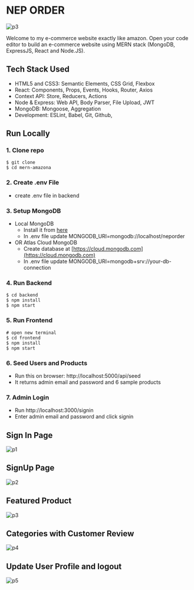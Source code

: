 # NEP ORDER

 ![p3](https://github.com/BibekRegmi9/E-Commerce-web-app/assets/47585371/517f933a-ffd9-4ccf-a11d-ff48db78301f)




Welcome to my e-commerce website exactly like amazon. Open your code editor to build an e-commerce website using MERN stack (MongoDB, ExpressJS, React and Node.JS).


## Tech Stack Used

- HTML5 and CSS3: Semantic Elements, CSS Grid, Flexbox
- React: Components, Props, Events, Hooks, Router, Axios
- Context API: Store, Reducers, Actions
- Node & Express: Web API, Body Parser, File Upload, JWT
- MongoDB: Mongoose, Aggregation
- Development: ESLint, Babel, Git, Github,


## Run Locally

### 1. Clone repo

```
$ git clone 
$ cd mern-amazona
```

### 2. Create .env File

- create .env file in backend

### 3. Setup MongoDB

- Local MongoDB
  - Install it from [here](https://www.mongodb.com/try/download/community)
  - In .env file update MONGODB_URI=mongodb://localhost/neporder
- OR Atlas Cloud MongoDB
  - Create database at [https://cloud.mongodb.com](https://cloud.mongodb.com)
  - In .env file update MONGODB_URI=mongodb+srv://your-db-connection

### 4. Run Backend

```
$ cd backend
$ npm install
$ npm start
```

### 5. Run Frontend

```
# open new terminal
$ cd frontend
$ npm install
$ npm start
```

### 6. Seed Users and Products

- Run this on browser: http://localhost:5000/api/seed
- It returns admin email and password and 6 sample products

### 7. Admin Login

- Run http://localhost:3000/signin
- Enter admin email and password and click signin


## Sign In Page
![p1](https://github.com/BibekRegmi9/E-Commerce-web-app/assets/47585371/cd340054-eb29-4810-95f6-02018d84b08a)



## SignUp Page
![p2](https://github.com/BibekRegmi9/E-Commerce-web-app/assets/47585371/193ad912-d734-4518-839c-9e0aafb5a9af)


## Featured Product
![p3](https://github.com/BibekRegmi9/E-Commerce-web-app/assets/47585371/d6d85653-e24a-4152-977b-233ac8d42032)


## Categories with Customer Review
![p4](https://github.com/BibekRegmi9/E-Commerce-web-app/assets/47585371/cb5ca9ca-7499-40ae-970c-371b45013761)


## Update User Profile and logout
![p5](https://github.com/BibekRegmi9/E-Commerce-web-app/assets/47585371/06933709-4523-4070-be70-5f839e3d422c)
